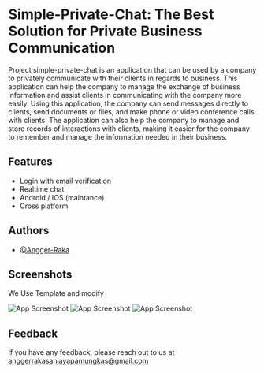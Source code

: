 
# Simple-Private-Chat: The Best Solution for Private Business Communication

Project simple-private-chat is an application that can be used by a company to privately communicate with their clients in regards to business. This application can help the company to manage the exchange of business information and assist clients in communicating with the company more easily. Using this application, the company can send messages directly to clients, send documents or files, and make phone or video conference calls with clients. The application can also help the company to manage and store records of interactions with clients, making it easier for the company to remember and manage the information needed in their business.
## Features

- Login with email verification
- Realtime chat
- Android / IOS (maintance)
- Cross platform


## Authors

- [@Angger-Raka](https://www.github.com/Angger-Raka)


## Screenshots
We Use Template and modify

![App Screenshot](https://github.com/Angger-Raka/simple-chat-private/blob/master/assets/images/1.png?raw=true)
![App Screenshot](https://github.com/Angger-Raka/simple-chat-private/blob/master/assets/images/2.png?raw=true)
![App Screenshot](https://github.com/Angger-Raka/simple-chat-private/blob/master/assets/images/3.png?raw=true)




## Feedback

If you have any feedback, please reach out to us at anggerrakasanjayapamungkas@gmail.com

